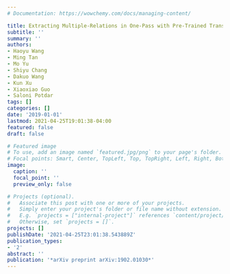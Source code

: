 ```yaml
---
# Documentation: https://wowchemy.com/docs/managing-content/

title: Extracting Multiple-Relations in One-Pass with Pre-Trained Transformers
subtitle: ''
summary: ''
authors:
- Haoyu Wang
- Ming Tan
- Mo Yu
- Shiyu Chang
- Dakuo Wang
- Kun Xu
- Xiaoxiao Guo
- Saloni Potdar
tags: []
categories: []
date: '2019-01-01'
lastmod: 2021-04-25T19:01:38-04:00
featured: false
draft: false

# Featured image
# To use, add an image named `featured.jpg/png` to your page's folder.
# Focal points: Smart, Center, TopLeft, Top, TopRight, Left, Right, BottomLeft, Bottom, BottomRight.
image:
  caption: ''
  focal_point: ''
  preview_only: false

# Projects (optional).
#   Associate this post with one or more of your projects.
#   Simply enter your project's folder or file name without extension.
#   E.g. `projects = ["internal-project"]` references `content/project/deep-learning/index.md`.
#   Otherwise, set `projects = []`.
projects: []
publishDate: '2021-04-25T23:01:38.543889Z'
publication_types:
- '2'
abstract: ''
publication: '*arXiv preprint arXiv:1902.01030*'
---
```

